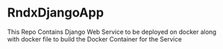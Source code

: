 # RndxDjangoApp
This Repo Contains Django Web Service to be deployed on docker along with docker file to build the Docker Container for the Service
